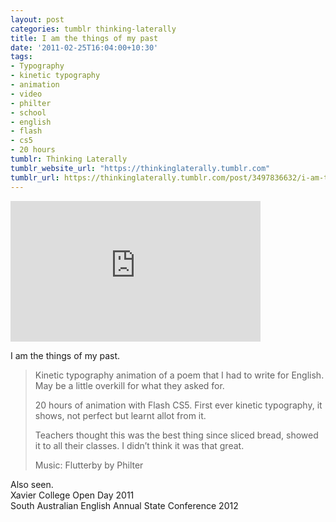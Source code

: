```yaml
---
layout: post
categories: tumblr thinking-laterally
title: I am the things of my past
date: '2011-02-25T16:04:00+10:30'
tags:
- Typography
- kinetic typography
- animation
- video
- philter
- school
- english
- flash
- cs5
- 20 hours
tumblr: Thinking Laterally
tumblr_website_url: "https://thinkinglaterally.tumblr.com"
tumblr_url: https://thinkinglaterally.tumblr.com/post/3497836632/i-am-the-things-of-my-past-kinetic-typography
---
```

<iframe src="https://player.vimeo.com/video/20326153?title=0&amp;byline=0&amp;portrait=0&amp;app_id=122963" width="400" height="225" frameborder="0" allow="autoplay; fullscreen" allowfullscreen title="I am the things of my past."></iframe>  

I am the things of my past.&nbsp;

> Kinetic typography animation of a poem that I had to write for English. May be a little overkill for what they asked for.  
>   
> 20 hours of animation with Flash CS5. First ever kinetic typography, it shows, not perfect but learnt allot from it.
> 
> Teachers thought this was the best thing since sliced bread, showed it to all their classes. I didn’t think it was that great.
> 
> Music: Flutterby by Philter

Also seen.[  
](http://vimeo.com/20326153)Xavier College Open Day 2011  
South Australian English Annual State Conference 2012&nbsp;

